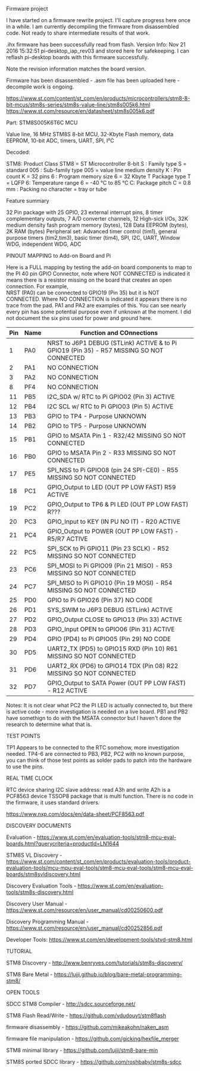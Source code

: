 Firmware project

I have started on a firmware rewrite project.  I'll capture progress here once in a while.  I am currently decompiling the firmware from disassembled code.  Not ready to share intermediate results of that work.

.ihx firmware has been successfully read from flash.  Version Info:  Nov 21 2016 15:32:51 pi-desktop_iap_rev03 and stored here for safekeeping.  I can reflash pi-desktop boards with this firmware successfully.

Note the revision information matches the board version.

Firmware has been disassembled - .asm file has been uploaded here - decompile work is ongoing.

https://www.st.com/content/st_com/en/products/microcontrollers/stm8-8-bit-mcus/stm8s-series/stm8s-value-line/stm8s005k6.html 
https://www.st.com/resource/en/datasheet/stm8s005k6.pdf 

Part: STM8S005K6T6C MCU

Value line, 16 MHz STM8S 8-bit MCU, 32-Kbyte Flash memory, data EEPROM, 10-bit ADC, timers, UART, SPI, I²C

Decoded:

STM8: Product Class STM8 = ST Microcontroller 8-bit
S : Family type S = standard
005 : Sub-family type 005 = value line medium density
K : Pin count K = 32 pins
6 : Program memory size 6 = 32 Kbyte
T Package type T = LQFP
6: Temperature range 6 = -40 °C to 85 °C
C: Package pitch C = 0.8 mm
 : Packing no character = tray or tube 
 
 Feature summary
 
 32 Pin package with 25 GPIO, 23 external interrupt pins, 8 timer complementary outputs, 7 A/D converter channels, 
 12 High-sick I/Os, 32K medium density fash program memory (bytes), 128 Data EEPROM (bytes), 2K RAM (bytes)
 Peripheral set: Advanced timer control (tim1), general purpose timers (tim2,tim3), basic timer (tim4), SPI, I2C, UART, 
 Window WDG, independent WDG, ADC
 
PINOUT MAPPING to Add-on Board and Pi
 
Here is a FULL mapping by testing the add-on board components to map to the PI 40 pin GPIO Connector, note where 
NOT CONNECTED is indicated it means there is a resistor missing on the board that creates an open connection.  For example,  
NRST (PA0) can be connected to GPIO19 (Pin 35) but it is NOT CONNECTED.  Where NO CONNECTION is indicated it appears there
is no trace from the pad. PA1 and PA2 are examples of this.  You can see nearly every pin has some potential purpose even
if unknown at the moment. I did not document the six pins used for power and ground here.

| Pin | Name	| Function and COnnections
| --- | --- | ---
| 1 | PA0 | NRST to J6P1 DEBUG (STLink) ACTIVE & to Pi GPIO19 (Pin 35) - R57 MISSING SO NOT CONNECTED
| 2 | PA1 | NO CONNECTION
| 3 | PA2 | NO CONNECTION
| 8 | PF4 | NO CONNECTION 
|11	| PB5	| I2C_SDA w/ RTC to Pi GPIO02 (Pin 3) ACTIVE
|12	| PB4	| I2C SCL w/ RTC to Pi GPIO03 (Pin 5) ACTIVE
|13 | PB3 | GPIO to TP4 - Purpose UNKNOWN
|14 | PB2 | GPIO to TP5 - Purpose UNKNOWN
|15 | PB1 | GPIO to MSATA Pin 1 - R32/42 MISSING SO NOT CONNECTED
|16 | PB0 | GPIO to MSATA Pin 2 - R33 MISSING SO NOT CONNECTED
|17	| PE5	| SPI_NSS	to Pi GPIO08 (pin 24 SPI-CE0) - R55 MISSING SO NOT CONNECTED
|18	| PC1	| GPIO_Output to LED (OUT PP LOW FAST) R59 ACTIVE
|19	| PC2	| GPIO_Output	to TP6 & PI LED (OUT PP LOW FAST) R???
|20	| PC3	| GPIO_Input	to KEY (IN PU NO IT) - R20 ACTIVE
|21	| PC4	| GPIO_Output	to POWER (OUT PP LOW FAST) - R5/R7 ACTIVE
|22	| PC5	| SPI_SCK to Pi GPIO11 (Pin 23 SCLK) - R52 MISSING SO NOT CONNECTED
|23	| PC6	| SPI_MOSI to Pi GPIO09 (Pin 21 MISO) - R53 MISSING SO NOT CONNECTED
|24	| PC7	| SPI_MISO to Pi GPIO10 (Pin 19 MOSI) - R54 MISSING SO NOT CONNECTED
|25	| PD0	| GPIO to Pi GPIO26 (Pin 37) NO CODE
|26	| PD1	| SYS_SWIM	to J6P3 DEBUG (STLink) ACTIVE
|27	| PD2	| GPIO_Output	CLOSE to GPIO13 (Pin 33) ACTIVE
|28	| PD3	| GPIO_Input OPEN to GPIO06 (Pin 31) ACTIVE
|29	| PD4	| GPIO (PD4) to Pi GPIO05 (Pin 29) NO CODE
|30	| PD5	| UART2_TX (PD5) to GPIO15 RXD (Pin 10) R61 MISSING SO NOT CONNECTED
|31	| PD6	| UART2_RX	(PD6) to GPIO14 TDX (Pin 08) R22 MISSING SO NOT CONNECTED
|32	| PD7	| GPIO_Output to SATA Power (OUT PP LOW FAST) - R12 ACTIVE

Notes:  It is not clear what PC2 the PI LED is actually connected to, but there is active code - more investigation is needed on a live board.  PB1 and PB2 have somethign to do with the MSATA connector but I haven't done the research to determine what that is.

TEST POINTS

TP1 Appears to be connected to the RTC somehow, more investigation needed. TP4-6 are connected to PB3, PB2, PC2 with no known purpose, you can think of those test points as solder pads to patch into the hardware to use the pins.

REAL TIME CLOCK

RTC device sharing I2C slave address: read A3h and write A2h is a PCF8563 device TSSOP8 package that is multi function.  There is no
code in the firmware, it uses standard drivers.

https://www.nxp.com/docs/en/data-sheet/PCF8563.pdf

DISCOVERY DOCUMENTS

Evaluation - https://www.st.com/en/evaluation-tools/stm8-mcu-eval-boards.html?querycriteria=productId=LN1644

STM8S VL Discovery - https://www.st.com/content/st_com/en/products/evaluation-tools/product-evaluation-tools/mcu-mpu-eval-tools/stm8-mcu-eval-tools/stm8-mcu-eval-boards/stm8svldiscovery.html

Discovery Evaluation Tools - https://www.st.com/en/evaluation-tools/stm8s-discovery.html

Discovery User Manual - https://www.st.com/resource/en/user_manual/cd00250600.pdf 

Discovery Programming Manual - https://www.st.com/resource/en/user_manual/cd00252856.pdf

Developer Tools:  https://www.st.com/en/development-tools/stvd-stm8.html 

TUTORIAL

STM8 Discovery - http://www.benryves.com/tutorials/stm8s-discovery/ 

STM8 Bare Metal - https://lujji.github.io/blog/bare-metal-programming-stm8/ 

OPEN TOOLS

SDCC STM8 Compiler - http://sdcc.sourceforge.net/

STM8 Flash Read/Write - https://github.com/vdudouyt/stm8flash 

firmware disassembly - https://github.com/mikeakohn/naken_asm

firmware file manipulation - https://github.com/gicking/hexfile_merger 

STM8 minimal library - https://github.com/lujji/stm8-bare-min

STM8S ported SDCC library - https://github.com/roshbaby/stm8s-sdcc
